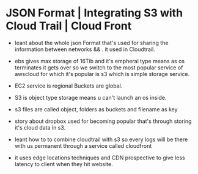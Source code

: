 # JSON Format | Integrating S3 with Cloud Trail |  Cloud Front 

* leant about the whole json Format that's used for sharing the information between networks && . it used in Cloudtrail.

* ebs gives max storage of 16Tib and it's empheral type means as os terminates it gets over so we switch to the most popular service of awscloud for which it's popular is s3 which is simple storage service.
* EC2 service is regional
Buckets are global.
* S3 is object type storage means u can't launch an os inside.

* s3 files are called object, folders as buckets and filename as key
* story about  dropbox used for becoming popular that's through storing it's cloud data in s3. 

* leant how to to combine cloudtrail with s3 so every logs will be there with us permanent through a service called cloudfront

* it uses edge locations techniques and CDN prospective to give less latency to client when they hit website.

